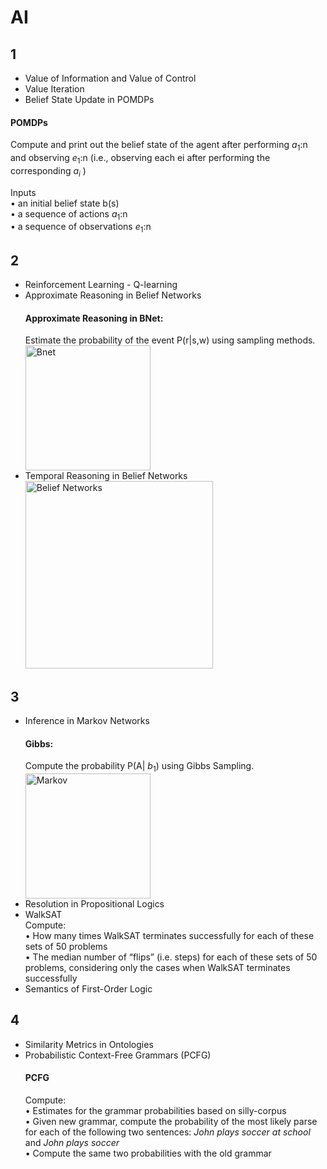 # AI
## 1
- Value of Information and Value of Control
- Value Iteration
- Belief State Update in POMDPs
#### POMDPs
Compute and print out the belief state of the agent after performing $a_1$:n and observing $e_1$:n 
(i.e., observing each ei after performing the corresponding $a_i$ )

  Inputs <br/>
  • an initial belief state b(s) <br/>
  • a sequence of actions $a_1$:n <br/>
  • a sequence of observations $e_1$:n <br/>

## 2
- Reinforcement Learning - Q-learning
- Approximate Reasoning in Belief Networks
  #### Approximate Reasoning in BNet:
  Estimate the probability of the event P(r|s,w) using sampling methods. <br/>
  <img width="200" alt="Bnet" src="https://user-images.githubusercontent.com/100398733/220796380-26310de8-eecc-48af-80ed-b5020c24f5a6.png">
- Temporal Reasoning in Belief Networks<br/>
  <img width="300" alt="Belief Networks" src="https://user-images.githubusercontent.com/100398733/220799700-c358fac3-af01-4819-a7f7-37058313f7bd.png">

## 3
- Inference in Markov Networks
  #### Gibbs:
    Compute the probability P(A| $b_1$) using Gibbs Sampling. <br/>
    <img width="200" alt="Markov" src="https://user-images.githubusercontent.com/100398733/220796851-59366e61-3f75-4630-b343-e0b75c215c34.png">
- Resolution in Propositional Logics
- WalkSAT <br/>
  Compute: <br/>
    • How many times WalkSAT terminates successfully for each of these sets of 50 problems <br/>
    • The median number of “flips” (i.e. steps) for each of these sets of 50 problems, considering only the cases when WalkSAT terminates successfully
- Semantics of First-Order Logic

## 4
- Similarity Metrics in Ontologies
- Probabilistic Context-Free Grammars (PCFG)
  #### PCFG
  Compute: <br/>
    • Estimates for the grammar probabilities based on silly-corpus <br/>
    • Given new grammar, compute the probability of the most likely parse for each of the following two sentences: *John plays soccer at school* and *John plays soccer*  <br/>
    • Compute the same two probabilities with the old grammar  <br/>
